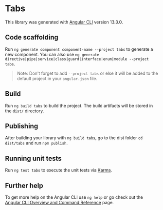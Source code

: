 # Tabs

This library was generated with [Angular CLI](https://github.com/angular/angular-cli) version 13.3.0.

## Code scaffolding

Run `ng generate component component-name --project tabs` to generate a new component. You can also use `ng generate directive|pipe|service|class|guard|interface|enum|module --project tabs`.
> Note: Don't forget to add `--project tabs` or else it will be added to the default project in your `angular.json` file. 

## Build

Run `ng build tabs` to build the project. The build artifacts will be stored in the `dist/` directory.

## Publishing

After building your library with `ng build tabs`, go to the dist folder `cd dist/tabs` and run `npm publish`.

## Running unit tests

Run `ng test tabs` to execute the unit tests via [Karma](https://karma-runner.github.io).

## Further help

To get more help on the Angular CLI use `ng help` or go check out the [Angular CLI Overview and Command Reference](https://angular.io/cli) page.

